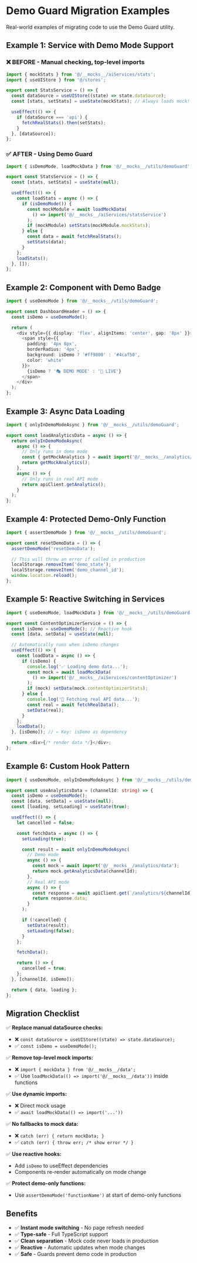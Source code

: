 # Demo Guard Migration Examples

Real-world examples of migrating code to use the Demo Guard utility.

## Example 1: Service with Demo Mode Support

### ❌ BEFORE - Manual checking, top-level imports

```typescript
import { mockStats } from '@/__mocks__/aiServices/stats';
import { useUIStore } from '@/stores';

export const StatsService = () => {
  const dataSource = useUIStore((state) => state.dataSource);
  const [stats, setStats] = useState(mockStats); // Always loads mock!

  useEffect(() => {
    if (dataSource === 'api') {
      fetchRealStats().then(setStats);
    }
  }, [dataSource]);
};
```

### ✅ AFTER - Using Demo Guard

```typescript
import { isDemoMode, loadMockData } from '@/__mocks__/utils/demoGuard';

export const StatsService = () => {
  const [stats, setStats] = useState(null);

  useEffect(() => {
    const loadStats = async () => {
      if (isDemoMode()) {
        const mockModule = await loadMockData(
          () => import('@/__mocks__/aiServices/statsService')
        );
        if (mockModule) setStats(mockModule.mockStats);
      } else {
        const data = await fetchRealStats();
        setStats(data);
      }
    };
    loadStats();
  }, []);
};
```

## Example 2: Component with Demo Badge

```typescript
import { useDemoMode } from '@/__mocks__/utils/demoGuard';

export const DashboardHeader = () => {
  const isDemo = useDemoMode();

  return (
    <div style={{ display: 'flex', alignItems: 'center', gap: '8px' }}>
      <span style={{
        padding: '4px 8px',
        borderRadius: '4px',
        background: isDemo ? '#ff9800' : '#4caf50',
        color: 'white'
      }}>
        {isDemo ? '🎭 DEMO MODE' : '🔴 LIVE'}
      </span>
    </div>
  );
};
```

## Example 3: Async Data Loading

```typescript
import { onlyInDemoModeAsync } from '@/__mocks__/utils/demoGuard';

export const loadAnalyticsData = async () => {
  return onlyInDemoModeAsync(
    async () => {
      // Only runs in demo mode
      const { getMockAnalytics } = await import('@/__mocks__/analytics/demoAPI');
      return getMockAnalytics();
    },
    async () => {
      // Only runs in real API mode
      return apiClient.getAnalytics();
    }
  );
};
```

## Example 4: Protected Demo-Only Function

```typescript
import { assertDemoMode } from '@/__mocks__/utils/demoGuard';

export const resetDemoData = () => {
  assertDemoMode('resetDemoData');

  // This will throw an error if called in production
  localStorage.removeItem('demo_state');
  localStorage.removeItem('demo_channel_id');
  window.location.reload();
};
```

## Example 5: Reactive Switching in Services

```typescript
import { useDemoMode, loadMockData } from '@/__mocks__/utils/demoGuard';

export const ContentOptimizerService = () => {
  const isDemo = useDemoMode(); // Reactive hook
  const [data, setData] = useState(null);

  // Automatically runs when isDemo changes
  useEffect(() => {
    const loadData = async () => {
      if (isDemo) {
        console.log('✅ Loading demo data...');
        const mock = await loadMockData(
          () => import('@/__mocks__/aiServices/contentOptimizer')
        );
        if (mock) setData(mock.contentOptimizerStats);
      } else {
        console.log('🔄 Fetching real API data...');
        const real = await fetchRealData();
        setData(real);
      }
    };
    loadData();
  }, [isDemo]); // ← Key: isDemo as dependency

  return <div>{/* render data */}</div>;
};
```

## Example 6: Custom Hook Pattern

```typescript
import { useDemoMode, onlyInDemoModeAsync } from '@/__mocks__/utils/demoGuard';

export const useAnalyticsData = (channelId: string) => {
  const isDemo = useDemoMode();
  const [data, setData] = useState(null);
  const [loading, setLoading] = useState(true);

  useEffect(() => {
    let cancelled = false;

    const fetchData = async () => {
      setLoading(true);

      const result = await onlyInDemoModeAsync(
        // Demo mode
        async () => {
          const mock = await import('@/__mocks__/analytics/data');
          return mock.getAnalyticsData(channelId);
        },
        // Real API mode
        async () => {
          const response = await apiClient.get(`/analytics/${channelId}`);
          return response.data;
        }
      );

      if (!cancelled) {
        setData(result);
        setLoading(false);
      }
    };

    fetchData();

    return () => {
      cancelled = true;
    };
  }, [channelId, isDemo]);

  return { data, loading };
};
```

## Migration Checklist

✅ **Replace manual dataSource checks:**
- ❌ `const dataSource = useUIStore((state) => state.dataSource);`
- ✅ `const isDemo = useDemoMode();`

✅ **Remove top-level mock imports:**
- ❌ `import { mockData } from '@/__mocks__/data';`
- ✅ Use `loadMockData(() => import('@/__mocks__/data'))` inside functions

✅ **Use dynamic imports:**
- ❌ Direct mock usage
- ✅ `await loadMockData(() => import('...'))`

✅ **No fallbacks to mock data:**
- ❌ `catch (err) { return mockData; }`
- ✅ `catch (err) { throw err; /* show error */ }`

✅ **Use reactive hooks:**
- Add `isDemo` to useEffect dependencies
- Components re-render automatically on mode change

✅ **Protect demo-only functions:**
- Use `assertDemoMode('functionName')` at start of demo-only functions

## Benefits

- ✅ **Instant mode switching** - No page refresh needed
- ✅ **Type-safe** - Full TypeScript support
- ✅ **Clean separation** - Mock code never loads in production
- ✅ **Reactive** - Automatic updates when mode changes
- ✅ **Safe** - Guards prevent demo code in production
